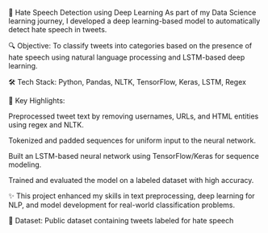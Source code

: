 🚫 Hate Speech Detection using Deep Learning
As part of my Data Science learning journey, I developed a deep learning-based model to automatically detect hate speech in tweets.

🔍 Objective:
To classify tweets into categories based on the presence of hate speech using natural language processing and LSTM-based deep learning.

🛠️ Tech Stack:
Python, Pandas, NLTK, TensorFlow, Keras, LSTM, Regex

📌 Key Highlights:

Preprocessed tweet text by removing usernames, URLs, and HTML entities using regex and NLTK.

Tokenized and padded sequences for uniform input to the neural network.

Built an LSTM-based neural network using TensorFlow/Keras for sequence modeling.

Trained and evaluated the model on a labeled dataset with high accuracy.

✨ This project enhanced my skills in text preprocessing, deep learning for NLP, and model development for real-world classification problems.

📂 Dataset: Public dataset containing tweets labeled for hate speech


